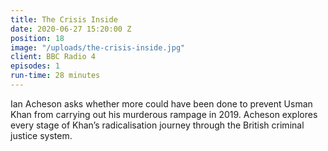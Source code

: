 ```yaml
---
title: The Crisis Inside
date: 2020-06-27 15:20:00 Z
position: 18
image: "/uploads/the-crisis-inside.jpg"
client: BBC Radio 4
episodes: 1
run-time: 28 minutes
---
```


Ian Acheson asks whether more could have been done to prevent Usman Khan from carrying out his murderous rampage in 2019. Acheson explores every stage of Khan’s radicalisation journey through the British criminal justice system.